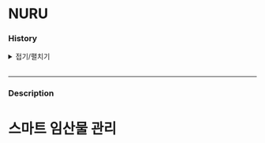 # NURU

### History

<details>
<summary>접기/펼치기</summary><br>

`2022.07.04`  
- Init Project


`2022.07.05`  
- ListAdapter 적용 
- 리스너 제거
- #4 이슈 발생


`2022.07.06`  
- 사용자 토큰 register 위치 변경(회원가입)
- 코루틴 적용
- CommunityContents 수정
- Viewpager ListAdapter 적용


`2022.07.07`  
- 구글 로그인 문제(admin , farmer) 해결
- 회원탈퇴 기능 추가
- 구글 로그아웃 에러 해결
- Init Refactoring
- Code Convention 적용

`2022.07.08`  
- 데이터 바인딩 작업중
- 회원 탈퇴 이슈 발생 (Github Issue #7)

`2022.07.08`  
- Activity data biding 다 끝냄
- Comments adapter 데이터 바인딩
- CommunityContent ViewModel , ViewModel Factory, Repository 추가

`2022.07.11`  
- communityContents 내부 내용 수정 , 농장 추가 및 삭제 -> onActivityResult로 내용 업데이트
- RecyclerView안에서 터치 이벤트 binding 해제
- Fragment databinding 끝
- onActivityResult로 글쓰면 update
- Community 삭제시 댓글collection도 같이 삭제
- 삭제된 커뮤니티 글 접근 block

`2022.07.12`  
- 회원탈퇴 service+broadCast로 구동, 탈퇴 후 firebase 삭제
- Adapter databinding

`2022.07.13`  
- Community 안에 있는 액티비티를 db접근 로직 분리
- SignupFragment Refactoring 완료
- LoginFragment Refactoring 완료(Google Login 부분 제외)
- View, ViewModel, Repository 분리
- Coroutine 적용

`2022.07.14`  
- SettingFragment Refactoring 완료  
- MyPageFragment Refactoring 완료
- Coroutine 적용
- View, ViewModel, Repository 분리
- EditCommunity activity 와 add community activity 병합
- Activity db 접근 로직 viewMode ,repository로 이전

`2022.07.15`  
- CommunityFragment 부분 Paging3 적용
- LoginFragment, SettingFragment, CheckTypeGoogleFragment Refactoring 완료
- Coroutine 적용
- View, ViewModel, Repository 분리
- MVVM 패턴 적용
- Issue #10, #14 해결 -> 인증서 문제 (SHA-1)

`2022.07.18`  
- Community 메인 UI Design 변경

</details><br>  

--- 

### Description

스마트 임산물 관리  
=======
